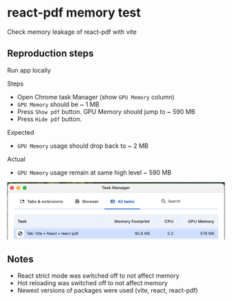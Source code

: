 # react-pdf memory test

Check memory leakage of react-pdf with vite

## Reproduction steps

Run app locally

Steps

- Open Chrome task Manager (show `GPU Memory` column)
- `GPU Memory` should be ~ 1 MB
- Press `Show pdf` button. GPU Memory should jump to ~ 590 MB
- Press `Hide pdf` button.

Expected

- `GPU Memory` usage should drop back to ~ 2 MB

Actual

- `GPU Memory` usage remain at same high level ~ 590 MB

![Chrome Task Manager showing memory usage](chrome-task-manager.png)



## Notes

- React strict mode was switched off to not affect memory
- Hot reloading was switched off to not affect memory
- Newest versions of packages were used (vite, react, react-pdf)
